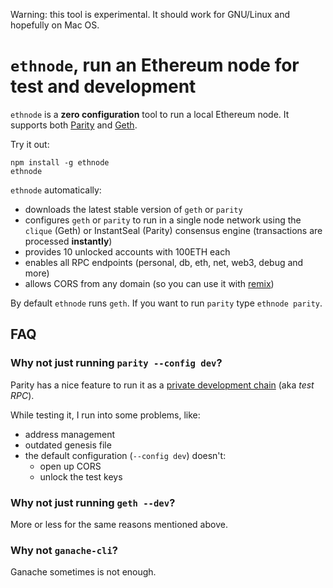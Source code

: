 Warning: this tool is experimental. It should work for GNU/Linux and hopefully on Mac OS.

# `ethnode`, run an Ethereum node for test and development
`ethnode` is a **zero configuration** tool to run a local Ethereum node. It supports both [Parity][parity] and [Geth][geth].

Try it out:
```
npm install -g ethnode
ethnode
```

`ethnode` automatically:
- downloads the latest stable version of `geth` or `parity`
- configures `geth` or `parity` to run in a single node network using the `clique` (Geth) or InstantSeal (Parity) consensus engine (transactions are processed **instantly**)
- provides 10 unlocked accounts with 100ETH each
- enables all RPC endpoints (personal, db, eth, net, web3, debug and more)
- allows CORS from any domain (so you can use it with [remix][remix])

By default `ethnode` runs `geth`. If you want to run `parity` type `ethnode parity`.

## FAQ
### Why not just running `parity --config dev`?
Parity has a nice feature to run it as a [private development chain][parity:devchain] (aka *test RPC*).

While testing it, I run into some problems, like:
- address management
- outdated genesis file
- the default configuration (`--config dev`) doesn't:
  - open up CORS
  - unlock the test keys

### Why not just running `geth --dev`?
More or less for the same reasons mentioned above.

### Why not `ganache-cli`?
Ganache sometimes is not enough.


[parity]: https://github.com/paritytech/parity-ethereum
[geth]: https://github.com/ethereum/go-ethereum
[parity:devchain]: https://wiki.parity.io/Private-development-chain
[remix]: http://remix.ethereum.org/
[geth-testnet]: https://hackernoon.com/setup-your-own-private-proof-of-authority-ethereum-network-with-geth-9a0a3750cda8
